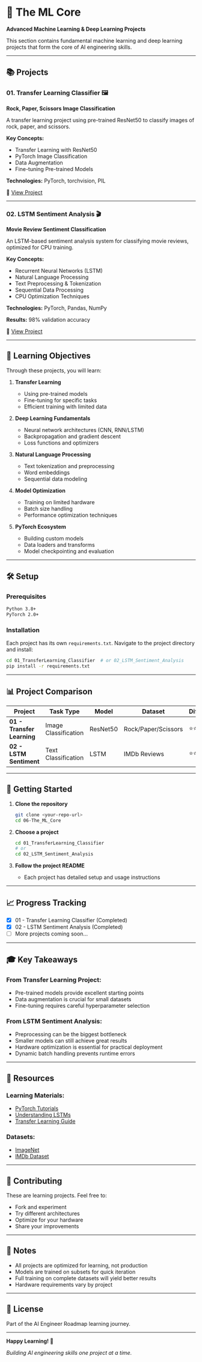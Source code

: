 # 🧠 The ML Core

**Advanced Machine Learning & Deep Learning Projects**

This section contains fundamental machine learning and deep learning projects that form the core of AI engineering skills.

---

## 📚 Projects

### 01. Transfer Learning Classifier 🖼️
**Rock, Paper, Scissors Image Classification**

A transfer learning project using pre-trained ResNet50 to classify images of rock, paper, and scissors.

**Key Concepts:**
- Transfer Learning with ResNet50
- PyTorch Image Classification
- Data Augmentation
- Fine-tuning Pre-trained Models

**Technologies:** PyTorch, torchvision, PIL

📁 [View Project](./01_TransferLearning_Classifier/)

---

### 02. LSTM Sentiment Analysis 🎬
**Movie Review Sentiment Classification**

An LSTM-based sentiment analysis system for classifying movie reviews, optimized for CPU training.

**Key Concepts:**
- Recurrent Neural Networks (LSTM)
- Natural Language Processing
- Text Preprocessing & Tokenization
- Sequential Data Processing
- CPU Optimization Techniques

**Technologies:** PyTorch, Pandas, NumPy

**Results:** 98% validation accuracy

📁 [View Project](./02_LSTM_Sentiment_Analysis/)

---

## 🎯 Learning Objectives

Through these projects, you will learn:

1. **Transfer Learning**
   - Using pre-trained models
   - Fine-tuning for specific tasks
   - Efficient training with limited data

2. **Deep Learning Fundamentals**
   - Neural network architectures (CNN, RNN/LSTM)
   - Backpropagation and gradient descent
   - Loss functions and optimizers

3. **Natural Language Processing**
   - Text tokenization and preprocessing
   - Word embeddings
   - Sequential data modeling

4. **Model Optimization**
   - Training on limited hardware
   - Batch size handling
   - Performance optimization techniques

5. **PyTorch Ecosystem**
   - Building custom models
   - Data loaders and transforms
   - Model checkpointing and evaluation

---

## 🛠️ Setup

### Prerequisites

```bash
Python 3.8+
PyTorch 2.0+
```

### Installation

Each project has its own `requirements.txt`. Navigate to the project directory and install:

```bash
cd 01_TransferLearning_Classifier  # or 02_LSTM_Sentiment_Analysis
pip install -r requirements.txt
```

---

## 📊 Project Comparison

| Project | Task Type | Model | Dataset | Difficulty |
|---------|-----------|-------|---------|------------|
| **01 - Transfer Learning** | Image Classification | ResNet50 | Rock/Paper/Scissors | ⭐⭐ |
| **02 - LSTM Sentiment** | Text Classification | LSTM | IMDb Reviews | ⭐⭐⭐ |

---

## 🚀 Getting Started

1. **Clone the repository**
   ```bash
   git clone <your-repo-url>
   cd 06-The_ML_Core
   ```

2. **Choose a project**
   ```bash
   cd 01_TransferLearning_Classifier
   # or
   cd 02_LSTM_Sentiment_Analysis
   ```

3. **Follow the project README**
   - Each project has detailed setup and usage instructions

---

## 📈 Progress Tracking

- [x] 01 - Transfer Learning Classifier (Completed)
- [x] 02 - LSTM Sentiment Analysis (Completed)
- [ ] More projects coming soon...

---

## 🎓 Key Takeaways

### From Transfer Learning Project:
- Pre-trained models provide excellent starting points
- Data augmentation is crucial for small datasets
- Fine-tuning requires careful hyperparameter selection

### From LSTM Sentiment Analysis:
- Preprocessing can be the biggest bottleneck
- Smaller models can still achieve great results
- Hardware optimization is essential for practical deployment
- Dynamic batch handling prevents runtime errors

---

## 🔗 Resources

### Learning Materials:
- [PyTorch Tutorials](https://pytorch.org/tutorials/)
- [Understanding LSTMs](http://colah.github.io/posts/2015-08-Understanding-LSTMs/)
- [Transfer Learning Guide](https://cs231n.github.io/transfer-learning/)

### Datasets:
- [ImageNet](https://www.image-net.org/)
- [IMDb Dataset](https://ai.stanford.edu/~amaas/data/sentiment/)

---

## 🤝 Contributing

These are learning projects. Feel free to:
- Fork and experiment
- Try different architectures
- Optimize for your hardware
- Share your improvements

---

## 📝 Notes

- All projects are optimized for learning, not production
- Models are trained on subsets for quick iteration
- Full training on complete datasets will yield better results
- Hardware requirements vary by project

---

## 📄 License

Part of the AI Engineer Roadmap learning journey.

---

**Happy Learning! 🚀**

*Building AI engineering skills one project at a time.*

